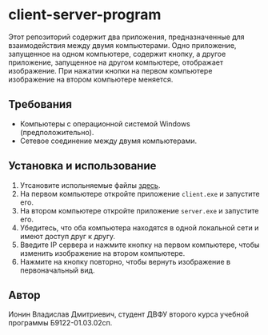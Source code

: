 # client-server-program

  Этот репозиторий содержит два приложения, предназначенные для взаимодействия между двумя компьютерами. Одно приложение, запущенное на одном компьютере, содержит кнопку, а другое приложение, запущенное на другом компьютере, отображает изображение. При нажатии кнопки на первом компьютере изображение на втором компьютере меняется.

## Требования

- Компьютеры с операционной системой Windows (предположительно).
- Сетевое соединение между двумя компьютерами.

## Установка и использование

1. Утсановите испольняемые файлы [здесь](https://github.com/VladIonin/client-server-program/releases).
2. На первом компьютере откройте приложение `client.exe` и запустите его.
3. На втором компьютере откройте приложение `server.exe` и запустите его.
4. Убедитесь, что оба компьютера находятся в одной локальной сети и имеют доступ друг к другу.
5. Введите IP сервера и нажмите кнопку на первом компьютере, чтобы изменить изображение на втором компьютере.
6. Нажмите на кнопку повторно, чтобы вернуть изображение в первоначальный вид.

## Автор

Ионин Владислав Дмитриевич, студент ДВФУ второго курса учебной программы Б9122-01.03.02сп.
